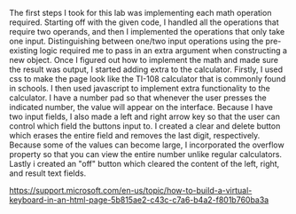 The first steps I took for this lab was implementing each math operation required. Starting off with the given code, I handled all the operations that require two operands, and then I implemented the operations that only take one input. Distinguishing between one/two input operations using the pre-existing logic required me to pass in an extra argument when constructing a new object. Once I figured out how to implement the math and made sure the result was output, I started adding extra to the calculator. Firstly, I used css to make the page look like the TI-108 calculator that is commonly found in schools. I then used javascript to implement extra functionality to the calculator. I have a number pad so that whenever the user presses the indicated number, the  value will appear on the interface. Because I have two input fields, I also made a left and right arrow key so that the user can control which field the buttons input to. I created a clear and delete button which erases the entire field and removes the last digit, respectively. Because some of the values can become large, I incorporated the overflow property so that you can view the entire number unlike regular calculators. Lastly i created an "off" button which cleared the content of the left, right, and result text fields.

https://support.microsoft.com/en-us/topic/how-to-build-a-virtual-keyboard-in-an-html-page-5b815ae2-c43c-c7a6-b4a2-f801b760ba3a
